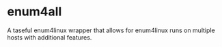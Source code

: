 # enum4all
A taseful enum4linux wrapper that allows for enum4linux runs on multiple hosts with additional features.
